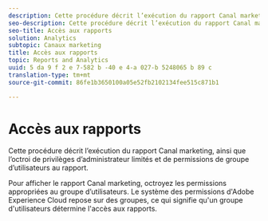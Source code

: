 ```yaml
---
description: Cette procédure décrit l’exécution du rapport Canal marketing, ainsi que l’octroi de privilèges d’administrateur limités et de permissions de groupe d’utilisateurs au rapport.
seo-description: Cette procédure décrit l’exécution du rapport Canal marketing, ainsi que l’octroi de privilèges d’administrateur limités et de permissions de groupe d’utilisateurs au rapport.
seo-title: Accès aux rapports
solution: Analytics
subtopic: Canaux marketing
title: Accès aux rapports
topic: Reports and Analytics
uuid: 5 da 9 f 2 e 7-582 b -40 e 4-a 027-b 5248065 b 89 c
translation-type: tm+mt
source-git-commit: 86fe1b3650100a05e52fb2102134fee515c871b1

---
```



# Accès aux rapports

Cette procédure décrit l’exécution du rapport Canal marketing, ainsi que l’octroi de privilèges d’administrateur limités et de permissions de groupe d’utilisateurs au rapport.

Pour afficher le rapport Canal marketing, octroyez les permissions appropriées au groupe d’utilisateurs. Le système des permissions d'Adobe Experience Cloud repose sur des groupes, ce qui signifie qu'un groupe d'utilisateurs détermine l'accès aux rapports.
